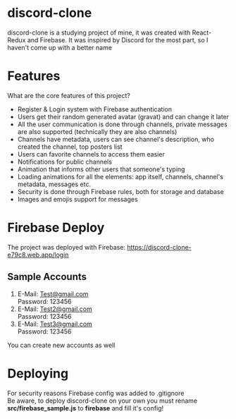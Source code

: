 # discord-clone
discord-clone is a studying project of mine, it was created with React-Redux and Firebase. It was inspired by Discord for the most part, so I haven't come up with a better name

# Features
What are the core features of this project?
* Register & Login system with Firebase authentication       
* Users get their random generated avatar (gravat) and can change it later   
* All the user communication is done through channels, private messages are also supported (technically they are also channels)   
* Channels have metadata, users can see channel's description, who created the channel, top posters list    
* Users can favorite channels to access them easier   
* Notifications for public channels   
* Animation that informs other users that someone's typing    
* Loading animations for all the elements: app itself, channels, channel's metadata, messages etc.    
* Security is done through Firebase rules, both for storage and database    
* Images and emojis support for messages


# Firebase Deploy
The project was deployed with Firebase: https://discord-clone-e79c8.web.app/login
## Sample Accounts
1. E-Mail: Test@gmail.com   
Password: 123456    
2. E-Mail: Test2@gmail.com   
Password: 123456    
3. E-Mail: Test3@gmail.com    
Password: 123456      

You can create new accounts as well

# Deploying
For security reasons Firebase config was added to .gitignore    
Be aware, to deploy discord-clone on your own you must rename **src/firebase_sample.js** to **firebase** and fill it's config!
